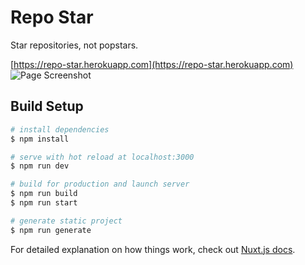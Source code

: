 # Repo Star
Star repositories, not popstars.

[https://repo-star.herokuapp.com](https://repo-star.herokuapp.com)
![Page Screenshot](https://i.ibb.co/mFYHZ4M/Screenshot-from-2020-08-25-01-47-40.png)

## Build Setup

```bash
# install dependencies
$ npm install

# serve with hot reload at localhost:3000
$ npm run dev

# build for production and launch server
$ npm run build
$ npm run start

# generate static project
$ npm run generate
```

For detailed explanation on how things work, check out [Nuxt.js docs](https://nuxtjs.org).
